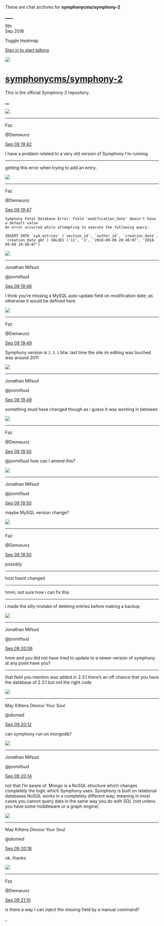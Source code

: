 These are chat archives for **symphonycms/symphony-2**

[__](/symphonycms/symphony-2/archives/2018/09/10)[__](/symphonycms/symphony-2/archives/2018/09/08)

9th  
Sep 2018

Toggle Heatmap

[Sign in to start talking](/login?action=login&button=archive-login)

![](https://avatars-02.gitter.im/group/iv/3/57542c45c43b8c601977197e?s=48)

#  [symphonycms/symphony-2](/symphonycms/symphony-2)

This is the official Symphony 2 repository.

[ __](/orgs/symphonycms/rooms "More symphonycms rooms")

![](https://avatars0.githubusercontent.com/u/54713?v=4&s=30)

____

Faz

@Demwunz

[Sep 09
19:42](https://gitter.im/symphonycms/symphony-2?at=5b957794e6e309365e2a6882)

I have a problem related to a very old version of Symphony I'm running

____

getting this error when trying to add an entry:

![](https://avatars0.githubusercontent.com/u/54713?v=4&s=30)

____

Faz

@Demwunz

[Sep 09
19:47](https://gitter.im/symphonycms/symphony-2?at=5b9578ccf3c26b08f651a250)

    
    
    Symphony Fatal Database Error: Field 'modification_date' doesn't have a default value
    An error occurred while attempting to execute the following query:
    
    INSERT INTO `sym_entries` (`section_id`, `author_id`, `creation_date`, `creation_date_gmt`) VALUES ('11', '1', '2018-09-09 20:46:07', '2018-09-09 19:46:07')

![](https://avatars1.githubusercontent.com/u/859775?v=4&s=30)

____

Jonathan Mifsud

@jonmifsud

[Sep 09
19:48](https://gitter.im/symphonycms/symphony-2?at=5b95791bf3c26b08f651a41b)

I think you’re missing a MySQL auto-update field on modification date; as
otherwise it would be defined here.

![](https://avatars0.githubusercontent.com/u/54713?v=4&s=30)

____

Faz

@Demwunz

[Sep 09
19:49](https://gitter.im/symphonycms/symphony-2?at=5b957949a2343433d12440a8)

Symphony version is `2.3.1` btw. last time the site im editing was touched was
around 2011

![](https://avatars1.githubusercontent.com/u/859775?v=4&s=30)

____

Jonathan Mifsud

@jonmifsud

[Sep 09
19:49](https://gitter.im/symphonycms/symphony-2?at=5b957967e6e309365e2a726b)

something must have changed though as i guess it was working in between

![](https://avatars0.githubusercontent.com/u/54713?v=4&s=30)

____

Faz

@Demwunz

[Sep 09
19:50](https://gitter.im/symphonycms/symphony-2?at=5b95796e33ebb72e37f275a2)

@jonmifsud how can I amend this?

![](https://avatars1.githubusercontent.com/u/859775?v=4&s=30)

____

Jonathan Mifsud

@jonmifsud

[Sep 09
19:50](https://gitter.im/symphonycms/symphony-2?at=5b95796fe481f854a693a289)

maybe MySQL version change?

![](https://avatars0.githubusercontent.com/u/54713?v=4&s=30)

____

Faz

@Demwunz

[Sep 09
19:50](https://gitter.im/symphonycms/symphony-2?at=5b957974f59e0c1555d33880)

possibly

____

host hasnt changed

____

hmm, not sure how i can fix this

____

i made the silly mistake of deleting entries before making a backup

![](https://avatars1.githubusercontent.com/u/859775?v=4&s=30)

____

Jonathan Mifsud

@jonmifsud

[Sep 09
20:06](https://gitter.im/symphonycms/symphony-2?at=5b957d587ce5f5314f891831)

hmm and you did not have tried to update to a newer version of symphony at any
point have you?

____

that field you mention was added in 2.3.1 there’s an off chance that you have
the database of 2.3.1 but not the right code

![](https://avatars1.githubusercontent.com/u/72777?v=4&s=30)

____

May Kittens Devour Your Soul

@diomed

[Sep 09
20:12](https://gitter.im/symphonycms/symphony-2?at=5b957ec651a02e2a2606ecac)

can symphony run on mongodb?

![](https://avatars1.githubusercontent.com/u/859775?v=4&s=30)

____

Jonathan Mifsud

@jonmifsud

[Sep 09
20:14](https://gitter.im/symphonycms/symphony-2?at=5b957f26f59e0c1555d35a3f)

not that I’m aware of. Mongo is a NoSQL structure which changes completely the
logic which Symphony uses. Symphony is built on relational databases NoSQL
works in a completely different way; meaning in most cases you cannot query
data in the same way you do with SQL (not unless you have some middleware or a
graph engine)

![](https://avatars1.githubusercontent.com/u/72777?v=4&s=30)

____

May Kittens Devour Your Soul

@diomed

[Sep 09
20:18](https://gitter.im/symphonycms/symphony-2?at=5b95802be481f854a693c6e2)

ok. thanks

![](https://avatars0.githubusercontent.com/u/54713?v=4&s=30)

____

Faz

@Demwunz

[Sep 09
21:10](https://gitter.im/symphonycms/symphony-2?at=5b958c39e6e309365e2adc31)

is there a way I can inject the missing field by a manual command?

_

